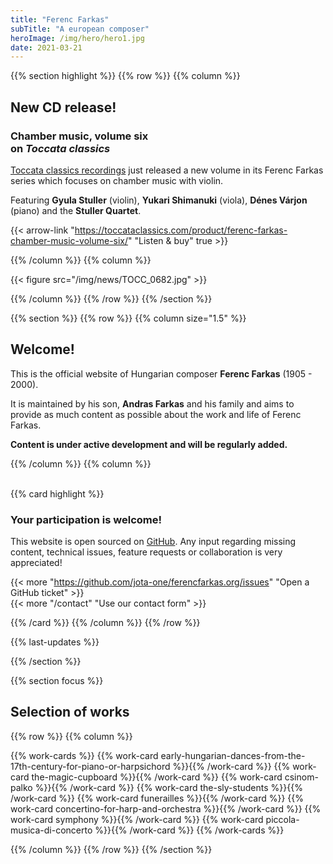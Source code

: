 ```yaml
---
title: "Ferenc Farkas"
subTitle: "A european composer"
heroImage: /img/hero/hero1.jpg
date: 2021-03-21
---
```


{{% section highlight %}}
{{% row %}}
{{% column %}}
## New CD release!
### Chamber music, volume six<br>on *Toccata classics*

[Toccata classics recordings](https://toccataclassics.com/) just released a new volume in its Ferenc Farkas series which focuses on chamber music with violin.

Featuring **Gyula Stuller** (violin), **Yukari Shimanuki** (viola), **Dénes Várjon** (piano) and the **Stuller Quartet**.

{{< arrow-link "https://toccataclassics.com/product/ferenc-farkas-chamber-music-volume-six/" "Listen & buy" true >}}

{{% /column %}}
{{% column %}}

{{< figure src="/img/news/TOCC_0682.jpg" >}}

{{% /column %}}
{{% /row %}}
{{% /section %}}

{{% section %}}
{{% row %}}
{{% column size="1.5" %}}
## Welcome!

This is the official website of Hungarian composer **Ferenc Farkas** (1905 - 2000).

It is maintained by his son, **Andras Farkas** and his family and aims to provide
as much content as possible about the work and life of Ferenc Farkas.

**Content is under active development and will be regularly added.**

<!--
We currently focus on fullfiling the [catalogue of works](/work) which contains
more than 800 works. We've planned to add musical samples, images and contextual
information for the most famous and played works.
-->

{{% /column %}}
{{% column %}}

<br>
{{% card highlight %}}

### Your participation is welcome!

This website is open sourced on [GitHub](https://github.com/jota-one/ferencfarkas.org).
Any input regarding missing content, technical issues, feature requests or
collaboration is very appreciated!

{{< more "https://github.com/jota-one/ferencfarkas.org/issues" "Open a GitHub ticket" >}}
<br/>
{{< more "/contact" "Use our contact form" >}}

{{% /card %}}
{{% /column %}}
{{% /row %}}

{{% last-updates %}}

{{% /section %}}

{{% section focus %}}
## Selection of works

{{% row %}}
{{% column %}}

{{% work-cards %}}
{{% work-card early-hungarian-dances-from-the-17th-century-for-piano-or-harpsichord %}}{{% /work-card %}}
{{% work-card the-magic-cupboard %}}{{% /work-card %}}
{{% work-card csinom-palko %}}{{% /work-card %}}
{{% work-card the-sly-students %}}{{% /work-card %}}
{{% work-card funerailles %}}{{% /work-card %}}
{{% work-card concertino-for-harp-and-orchestra %}}{{% /work-card %}}
{{% work-card symphony %}}{{% /work-card %}}
{{% work-card piccola-musica-di-concerto %}}{{% /work-card %}}
{{% /work-cards %}}

{{% /column %}}
{{% /row %}}
{{% /section %}}
